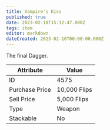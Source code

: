 ```yaml
---
title: Vampire's Kiss
published: true
date: 2023-02-18T15:12:47.000Z
tags: item
editor: markdown
dateCreated: 2023-02-16T00:00:00.000Z
---
```


The final Dagger.

|Attribute|Value|
|-|-|
|ID|4575|
|Purchase Price|10,000 Flips|
|Sell Price|5,000 Flips|
|Type|Weapon|
|Stackable|No|


